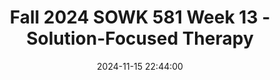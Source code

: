 ---
layout: single_presentation
name: fall-2024-sowk-581-week-13-solution-focused-therapy.md
title: "Fall 2024 SOWK 581 Week 13 - Solution-Focused Therapy"
date:  2024-11-15 22:44:00
presentation_id: IttOXb
permalink: /presentations/IttOXb/
redirect_from:
  - /presentations/IttOXb/fall-2024-sowk-581-week-13-solution-focused-therapy
slides: 
  - slide_name: deck-IttOXb-large-0.jpeg
    slide_alt: "A flashlight shines on the words 'Solution-Focused Therapy.' Below, text reads: 'Jacob Campbell, Ph.D. LICSW, Heritage University, Fall 2024, SOWK 581, Week 14,' on a dark blue background."
  - slide_name: deck-IttOXb-large-1.jpeg
    slide_alt: "Slide with 'The Plan for Week 13' title. **Agenda:** Apply for graduation, basics of solution-focused therapy, demonstration, solution-oriented family assessment, role-play activity. **Learning Objectives:** Describe therapy strategies, conduct family assessment, engage in treatment planning."
  - slide_name: deck-IttOXb-large-2.jpeg
    slide_alt: "A graduation application form with text annotations highlights sections: 'If you know ID, add it otherwise we will,' 'Sign and Date,' and lists course numbers. Title: 'Graduation Application. Wait, OMG... are we almost there?'"
  - slide_name: deck-IttOXb-large-3.jpeg
    slide_alt: "A graphic of a flashlight illuminates the words 'Collaborative Solutions' on the right. On the left, text reads: 'Being focused on solutions doesn't negate the importance of the collaborative process.' Additional details include 'Solution-Focused Therapy,' 'Jacob Campbell, Ph.D., LICSW, Heritage University,' and 'Fall 2024 SOWK 581,' with a citation '(Cooper & Granucci Lesser, 2022).'"
  - slide_name: deck-IttOXb-large-4.jpeg
    slide_alt: "The slide features an arrow pointing from 'Hopelessness' to 'Hopeful,' signifying transition in therapy focus. Text discusses Solution-Focused Therapy. Subheading: 'Focus of Treatment for Solution-Focused Therapy.'"
  - slide_name: deck-IttOXb-large-5.jpeg
    slide_alt: "A blue slide displays various types of questions used in solution-focused therapy. These include presuppositional, exception, scaling, coping, problem tracking, and miracle questions. It provides definitions and contexts for each type."
  - slide_name: deck-IttOXb-large-6.jpeg
    slide_alt: "Two silhouetted figures stand facing each other with speech bubbles. Text describes three types: Direct Compliments, Indirect Compliments, and Self-Complimenting, used in solution-focused therapy. Title: 'Three Types of Complements.'"
  - slide_name: deck-IttOXb-large-7.jpeg
    slide_alt: "The slide presents five components of 'Solution-oriented Family Assessment': defining the problem, meaning making, determining customers for change, coauthoring a family story, and creating a change blueprint."
  - slide_name: deck-IttOXb-large-8.jpeg
    slide_alt: "Title reads 'Role Play Prep' with three bullet points: think about solution-oriented family assessment, assign and plan roles for role-play, and prepare questions as a team. Context is educational."
  - slide_name: deck-IttOXb-large-9.jpeg
    slide_alt: "**The Robinson Family Role-Play Case****Patricia (Mom, 38):** Recently divorced nurse, overwhelmed balancing work and parenting. Struggles with guilt about divorce's impact on kids.**Liam (Son, 14):** Introverted teenager, skipping school, isolating. Feels caught in parents' conflicts.**Ella (Daughter, 9):** Cheerful but anxious, seeks reassurance, trouble sleeping, fears mom leaving.*Solution-Focused Therapy, Jacob Campbell, Ph.D., LICSW, Heritage University, Fall 2024 SOWK 581.*"
  - slide_name: deck-IttOXb-large-10.jpeg
    slide_alt: "A slide titled 'The Nguyen Family Role-Play Case' details challenges faced by family members: Kim, Mai, An, and Minh. It emphasizes cultural roots, loneliness, academic pressure, and attention issues. "
  - slide_name: deck-IttOXb-large-11.jpeg
    slide_alt: "Slide titled 'The Morales Family Role-Play Case' describes four family members: Carlos (35, recently laid off), Rosa (34, part-time retail worker), Javier (16, outgoing teenager), and Sophia (10, sensitive child). It details their struggles with financial and emotional issues. The slide is part of a presentation on Solution-Focused Therapy, created by Jacob Campbell, Ph.D., LICSW, Heritage University, for Fall 2024 SOWK 581."
  - slide_name: deck-IttOXb-large-12.jpeg
    slide_alt: "An illustrated scientist holds a flask on yellow background. Text lists tasks: 'Prediction task,' 'Do something different task,' 'Pretend the miracle happened task.' Bottom text: 'Solution-Focused Therapy,' 'Jacob Campbell, Ph.D.,' 'Fall 2024 SOWK 581.'"
presentation_description_md: >
  Week%2013%20is%20a%20synchronous%20week,%20with%20class%20on%2011/16.%20It%20is%20the%20last%20in-person%20class%20session%20of%20the%20semester.%20The%20readings%20are%20about%20solution-focused%20brief%20therapy.%20The%20forums%20this%20week%20are%20focused%20on%20people's%20intervention%20plans.%20Just%20an%20FYI%20about%20the%20in-person%20class%20this%20week%20together%20for%20the%20first%20class%20period%20this%20week.
downloadable_slides: deck-IttOXb.pdf
slides_count: 13
header:
  teaser: deck-IttOXb-thumb-0.jpeg
presentation_video: 
location: "Heritage University"
tags:
  - Heritage University
  - MSW Program
  - SOWK 581
---